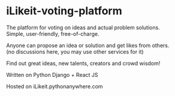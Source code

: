 # iLikeit-voting-platform

The platform for voting on ideas and actual problem solutions.  
Simple, user-friendly, free-of-charge.  
  
Anyone can propose an idea or solution and get likes from others.  
(no discussions here, you may use other services for it)  

Find out great ideas, new talents, creators and crowd wisdom!  
  
Written on Python Django + React JS  
  
Hosted on iLikeit.pythonanywhere.com  

